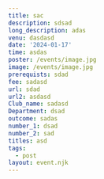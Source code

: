 ```yaml
---
title: sac
description: sdsad
long_description: adas
venu: dasdasd
date: '2024-01-17'
time: asdas
poster: /events/image.jpg
image: /events/image.jpg
prerequists: sdad
fee: sadasd
url: sdad
url2: asdasd
Club_name: sadasd
Department: dsad
outcome: sadas
number_1: dsad
number_2: sad
titles: asd
tags:
  - post
layout: event.njk
---
```


